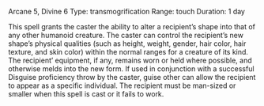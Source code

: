 Arcane 5, Divine 6
Type: transmogrification
Range: touch
Duration: 1 day

This spell grants the caster the ability to alter a recipient’s shape into that of any other humanoid creature. The caster can control the recipient’s new shape’s physical qualities (such as height, weight, gender, hair color, hair texture, and skin color) within the normal ranges for a creature of its kind. The recipient’ equipment, if any, remains worn or held where possible, and otherwise melds into the new form. If used in conjunction with a successful Disguise proficiency throw by the caster, guise other can allow the recipient to appear as a specific individual. The recipient must be man-sized or smaller when this spell is cast or it fails to work.